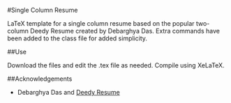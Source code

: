 #Single Column Resume

LaTeX template for a single column resume based on the popular two-column Deedy Resume created by Debarghya Das. Extra commands have been added to the class file for added simplicity.

##Use

Download the files and edit the .tex file as needed. Compile using XeLaTeX.

##Acknowledgements

* Debarghya Das and [Deedy Resume](https://github.com/deedy/Deedy-Resume)
